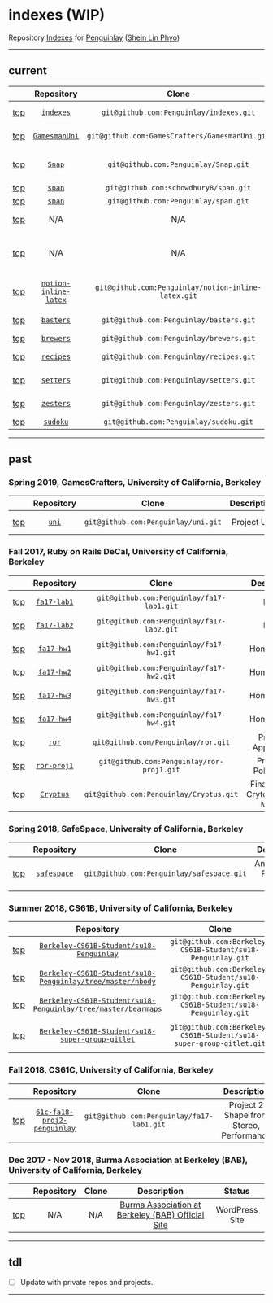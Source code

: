 # indexes (WIP)
Repository [Indexes](https://github.com/Penguinlay/indexes) for [Penguinlay](https://github.com/Penguinlay) ([Shein Lin Phyo](https://sheinlinphyo.com))

---

## current
|                 | Repository                                                                 | Clone                                               | Description                                                              | Status      |
|:---------------:|:--------------------------------------------------------------------------:|:---------------------------------------------------:|:------------------------------------------------------------------------:|:-----------:|
| [top](#indexes) | [`indexes`](https://github.com/Penguinlay/indexes)                         | `git@github.com:Penguinlay/indexes.git`             | Repository Indexes                                                       | Public      |
| [top](#indexes) | [`GamesmanUni`](https://github.com/GamesCrafters/GamesmanUni)              | `git@github.com:GamesCrafters/GamesmanUni.git`      | Project GamesmanUni                                                      | Public      |
| [top](#indexes) | [`Snap`](https://github.com/Penguinlay/Snap)                               | `git@github.com:Penguinlay/Snap.git`                | Snap Programming Language Site                                           | Public      |
| [top](#indexes) | [`span`](https://github.com/schowdhury8/span)                              | `git@github.com:schowdhury8/span.git`               | Project Span                                                             | Public      |
| [top](#indexes) | [`span`](https://github.com/Penguinlay/span)                               | `git@github.com:Penguinlay/span.git`                | Project Span Site                                                        | Public      |
| [top](#indexes) | N/A                                                                        | N/A                                                 | [BSCIT Fund Official Site](https://bscit.bsc.coop)                       | Google Site |
| [top](#indexes) | N/A                                                                        | N/A                                                 | [BSC Rochdale/Fenwick Apartments Official Site](https://rocfen.bsc.coop) | Google Site |
| [top](#indexes) | [`notion-inline-latex`](https://github.com/Penguinlay/notion-inline-latex) | `git@github.com:Penguinlay/notion-inline-latex.git` | notion.so Inline LaTeX Renderer UserScript                               | Public      |
| [top](#indexes) | [`basters`](https://github.com/Penguinlay/basters)                         | `git@github.com:Penguinlay/basters.git`             | Bash Script Library                                                      | Private     |
| [top](#indexes) | [`brewers`](https://github.com/Penguinlay/brewers)                         | `git@github.com:Penguinlay/brewers.git`             | Brew File                                                                | Private     |
| [top](#indexes) | [`recipes`](https://github.com/Penguinlay/recipes)                         | `git@github.com:Penguinlay/recipes.git`             | Code Snippet Library                                                     | Private     |
| [top](#indexes) | [`setters`](https://github.com/Penguinlay/setters)                         | `git@github.com:Penguinlay/setters.git`             | Custom Software Settings                                                 | Private     |
| [top](#indexes) | [`zesters`](https://github.com/Penguinlay/zesters)                         | `git@github.com:Penguinlay/zesters.git`             | Z Shell Script Library                                                   | Private     |
| [top](#indexes) | [`sudoku`](https://github.com/Penguinlay/sudoku)                           | `git@github.com:Penguinlay/sudoku.git`              | Sudoku                                                                   | Private     |

---

## past

### Spring 2019, GamesCrafters, University of California, Berkeley
|                 | Repository                                 | Clone                                     | Description | Status          |
|:---------------:|:------------------------------------------:|:-----------------------------------------:|:-----------:|:---------------:|
| [top](#indexes) | [`uni`](https://github.com/Penguinlay/uni) | `git@github.com:Penguinlay/uni.git`       | Project Uni | Public archived |

### Fall 2017, Ruby on Rails DeCal, University of California, Berkeley
|                 | Repository                                             | Clone                                     | Description                           | Status           |
|:---------------:|:------------------------------------------------------:|:-----------------------------------------:|:-------------------------------------:|:----------------:|
| [top](#indexes) | [`fa17-lab1`](https://github.com/Penguinlay/fa17-lab1) | `git@github.com:Penguinlay/fa17-lab1.git` | Lab 1                                 | Public archived  |
| [top](#indexes) | [`fa17-lab2`](https://github.com/Penguinlay/fa17-lab2) | `git@github.com:Penguinlay/fa17-lab2.git` | Lab 2                                 | Public archived  |
| [top](#indexes) | [`fa17-hw1`](https://github.com/Penguinlay/fa17-hw1)   | `git@github.com:Penguinlay/fa17-hw1.git`  | Homework 1                            | Public archived  |
| [top](#indexes) | [`fa17-hw2`](https://github.com/Penguinlay/fa17-hw2)   | `git@github.com:Penguinlay/fa17-hw2.git`  | Homework 2                            | Public archived  |
| [top](#indexes) | [`fa17-hw3`](https://github.com/Penguinlay/fa17-hw3)   | `git@github.com:Penguinlay/fa17-hw3.git`  | Homework 3                            | Public archived  |
| [top](#indexes) | [`fa17-hw4`](https://github.com/Penguinlay/fa17-hw4)   | `git@github.com:Penguinlay/fa17-hw4.git`  | Homework 4                            | Public archived  |
| [top]($indexes) | [`ror`](https://github.com/Penguinlay/ror)             | `git@github.com/Penguinlay/ror.git`       | Practice Application                  | Private archived |
| [top](#indexes) | [`ror-proj1`](https://github.com/Penguinlay/ror-proj1) | `git@github.com:Penguinlay/ror-proj1.git` | Project 1<br>PokePortal               | Public           |
| [top](#indexes) | [`Cryptus`](https://github.com/Penguinlay/Cryptus)     | `git@github.com:Penguinlay/Cryptus.git`   | Final Project<br>Crytocurrency Market | Public           |

### Spring 2018, SafeSpace, University of California, Berkeley
|                 | Repository                                             | Clone                                     | Description              | Status  |
|:---------------:|:------------------------------------------------------:|:-----------------------------------------:|:------------------------:|:-------:|
| [top](#indexes) | [`safespace`](https://github.com/Penguinlay/safespace) | `git@github.com:Penguinlay/safespace.git` | Annonymous Peer-Led Chat | Public  |

### Summer 2018, CS61B, University of California, Berkeley
|                 | Repository                                                                                                                                      | Clone                                                               | Description             | Status  |
|:---------------:|:-----------------------------------------------------------------------------------------------------------------------------------------------:|:-------------------------------------------------------------------:|:-----------------------:|:-------:|
| [top](#indexes) | [`Berkeley-CS61B-Student/su18-Penguinlay`](https://github.com/Berkeley-CS61B-Student/su18-Penguinlay)                                           | `git@github.com:Berkeley-CS61B-Student/su18-Penguinlay.git`         | Labs and Projects       | Private |
| [top](#indexes) | [`Berkeley-CS61B-Student/su18-Penguinlay/tree/master/nbody`](https://github.com/Berkeley-CS61B-Student/su18-Penguinlay/tree/master/nbody)       | `git@github.com:Berkeley-CS61B-Student/su18-Penguinlay.git`         | Project<br>Nbody        | Private |
| [top](#indexes) | [`Berkeley-CS61B-Student/su18-Penguinlay/tree/master/bearmaps`](https://github.com/Berkeley-CS61B-Student/su18-Penguinlay/tree/master/bearmaps) | `git@github.com:Berkeley-CS61B-Student/su18-Penguinlay.git`         | Project<br>BearMaps     | Private |
| [top](#indexes) | [`Berkeley-CS61B-Student/su18-super-group-gitlet`](https://github.com/Berkeley-CS61B-Student/su18-super-group-gitlet)                           | `git@github.com:Berkeley-CS61B-Student/su18-super-group-gitlet.git` | Final Project<br>Gitlet | Private |

### Fall 2018, CS61C, University of California, Berkeley
|                 | Repository                                                                             | Clone                                     | Description                                 | Status  |
|:---------------:|:--------------------------------------------------------------------------------------:|:-----------------------------------------:|:-------------------------------------------:|:-------:|
| [top](#indexes) | [`61c-fa18-proj2-penguinlay`](https://github.com/Penguinlay/61c-fa18-proj2-penguinlay) | `git@github.com:Penguinlay/fa17-lab1.git` | Project 2<br>Shape from Stereo, Performance | Private |

### Dec 2017 - Nov 2018, Burma Association at Berkeley (BAB), University of California, Berkeley
|                 | Repository | Clone | Description                                                                   | Status         |
|:---------------:|:----------:|:-----:|:-----------------------------------------------------------------------------:|:--------------:|
| [top](#indexes) | N/A        | N/A   | [Burma Association at Berkeley (BAB) Official Site](https://bab.berkeley.edu) | WordPress Site |

---

## tdl
- [ ] Update with private repos and projects.

---
